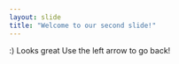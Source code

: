 ```yaml
---
layout: slide
title: "Welcome to our second slide!"
---
```

:) Looks great
Use the left arrow to go back!
